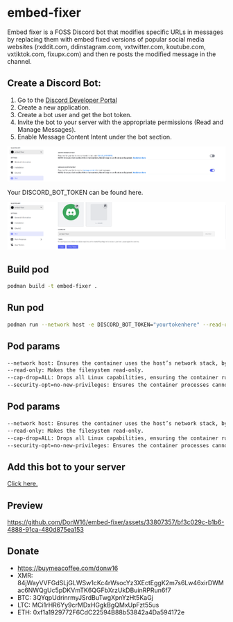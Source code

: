 # embed-fixer
Embed fixer is a FOSS Discord bot that modifies specific URLs in messages by replacing them with embed fixed versions of popular social media websites (rxddit.com, ddinstagram.com, vxtwitter.com, koutube.com, vxtiktok.com, fixupx.com) and then re posts the modified message in the channel.

## Create a Discord Bot:

1. Go to the [Discord Developer Portal](https://discord.com/developers/)
2. Create a new application.
3. Create a bot user and get the bot token.
4. Invite the bot to your server with the appropriate permissions (Read and Manage Messages).
5. Enable Message Content Intent under the bot section.

![alt text](image.png)

Your DISCORD_BOT_TOKEN can be found here.

![alt text](image-1.png)

## Build pod
```bash
podman build -t embed-fixer .
```

## Run pod
```bash
podman run --network host -e DISCORD_BOT_TOKEN="yourtokenhere" --read-only --cap-drop=ALL --security-opt=no-new-privileges -d --replace --name embed-fixer-container embed-fixer
```

## Pod params
```bash
--network host: Ensures the container uses the host’s network stack, bypassing the need for TUN/TAP devices.
--read-only: Makes the filesystem read-only.
--cap-drop=ALL: Drops all Linux capabilities, ensuring the container runs with the least privileges.
--security-opt=no-new-privileges: Ensures the container processes cannot gain new privileges.
```

## Pod params
```bash
--network host: Ensures the container uses the host’s network stack, bypassing the need for TUN/TAP devices.
--read-only: Makes the filesystem read-only.
--cap-drop=ALL: Drops all Linux capabilities, ensuring the container runs with the least privileges.
--security-opt=no-new-privileges: Ensures the container processes cannot gain new privileges.
```

## Add this bot to your server
[Click here.](https://discord.com/oauth2/authorize?client_id=1255464592390361128)

## Preview

https://github.com/DonW16/embed-fixer/assets/33807357/bf3c029c-b1b6-4888-91ca-480d875ea153

## Donate
- https://buymeacoffee.com/donw16
- XMR: 84jWayVVFGdSLjGLWSw1cKc4rWsocYz3XEctEggK2m7s6Lw46xirDWMac6NWQgUc5pDKVmTK6QGFbXrzUkDBuinRPRun6f7
- BTC: 3QYqpUdrinrmyJSrdBuTwgXpnYzHt5KaGj
- LTC: MCi1rHR6Yy9crMDxHGgkBgQMxUpFzt55us
- ETH: 0xf1a1929772F6CdC22594B88b53842a4Da594172e
